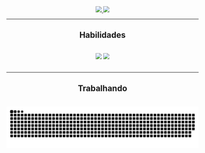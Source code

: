  
<div align="center"> 
  <a href="mailto:fkauan130@gmail.com">
    <img src="https://img.shields.io/badge/Gmail-333333?style=for-the-badge&logo=gmail&logoColor=red" />
  </a>
  <a href="https://linkedin.com/in/antonysousafrr" target="_blank">
    <img src="https://img.shields.io/badge/LinkedIn-0077B5?style=for-the-badge&logo=linkedin&logoColor=white" target="_blank" />
  </a>
</div>

 <hr/>
 
<h2 align="center">Habilidades</h2>
<br/>
<div align="center">
    <img src="https://skillicons.dev/icons?i=react,html,css,vscode,github,figma,git" />
    <img src="https://skillicons.dev/icons?i=nodejs,python,c#,javascript,typescript,express,java,nextjs,mysql" /><br>
</div>

<br/>
<hr/>

<div align="center">
  <h2> Trabalhando </h2>
  <br>
  <img alt="snake eating my contributions" src="https://raw.githubusercontent.com/kauansousaq12/salesp07/output/github-contribution-grid-snake-dark.svg?palette=github-darkg" />
  
  <br/>
</div>

<br/>
